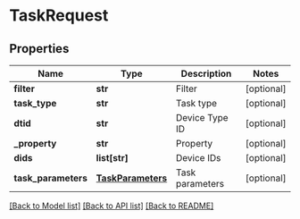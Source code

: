 # TaskRequest

## Properties
Name | Type | Description | Notes
------------ | ------------- | ------------- | -------------
**filter** | **str** | Filter | [optional] 
**task_type** | **str** | Task type | [optional] 
**dtid** | **str** | Device Type ID | [optional] 
**_property** | **str** | Property | [optional] 
**dids** | **list[str]** | Device IDs | [optional] 
**task_parameters** | [**TaskParameters**](TaskParameters.md) | Task parameters | [optional] 

[[Back to Model list]](../README.md#documentation-for-models) [[Back to API list]](../README.md#documentation-for-api-endpoints) [[Back to README]](../README.md)


